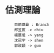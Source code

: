 估測理論
=======  
        目前成員 : Branch
        邱昱宸 -> chiu
        楊展瑗 -> yang
        沈冠宇 -> shen
        郭政穎 -> guo
